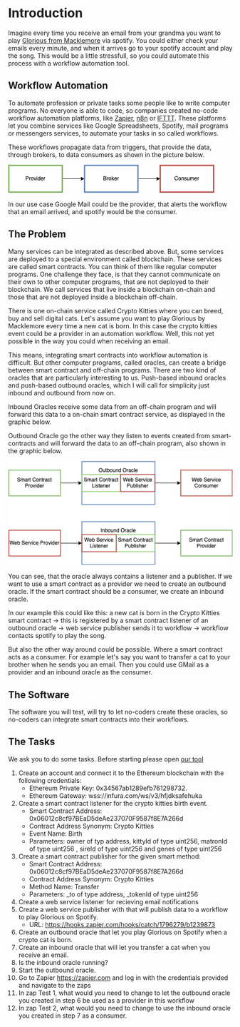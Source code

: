 # Introduction

Imagine every time you receive an email from your grandma you want to play [Glorious from Macklemore](https://www.youtube.com/watch?v=7OrLroFa0AI) via spotify. You could either check your emails every minute, and when it arrives go to your spotify account and play the song. This would be a little stressfull, so you could automate this process with a workflow automation tool.


## Workflow Automation

To automate profession or private tasks some people like to write computer programs. No everyone is able to code, so companies created no-code workflow automation platforms, like [Zapier](https://www.zapier.com), [n8n](https://www.n8n.io) or [IFTTT](https://www.ifttt.com). These platforms let you combine services like Google Spreadsheets, Spotify, mail programs or messengers services, to automate your tasks in so called workflows.

These workflows propagate data from triggers, that provide the data, through brokers, to data consumers as shown in the picture below. 

![](./Provider-Broker-Consumer.png)

In our use case Google Mail could be the provider, that alerts the workflow that an email arrived, and spotify would be the consumer.

## The Problem

Many services can be integrated as described above. But, some services are deployed to a special environment called blockchain. These services are called smart contracts. You can think of them like regular computer programs. One challenge they face, is that they cannot communicate on their own to other computer programs, that are not deployed to their blockchain. We call services that live inside a blockchain on-chain and those that are not deployed inside a blockchain off-chain.

There is one on-chain service called Crypto Kitties where you can breed, buy and sell digital cats. Let's assume you want to play Glorious by Macklemore every time a new cat is born. In this case the crypto kitties event could be a provider in an automation workflow. Well, this not yet possible in the way you could when receiving an email. 

This means, integrating smart contracts into workflow automation is difficult. But other computer programs, called oracles, can create a bridge between smart contract and off-chain programs. There are two kind of oracles that are particularly interesting to us. Push-based inbound oracles and push-based outbound oracles, which I will call for simplicity just inbound and outbound from now on. 

Inbound Oracles receive some data from an off-chain program and will forward this data to a on-chain smart contract service, as displayed in the graphic below.

Outbound Oracle go the other way they listen to events created from smart-contracts and will forward the data to an off-chain program, also shown in the graphic below.

![](Inbound-Outbound-Oracle.drawio.png)

You can see, that the oracle always contains a listener and a publisher. If we want to use a smart contract as a provider we need to create an outbound oracle. If the smart contract should be a consumer, we create an inbound oracle.

In our example this could like this: a new cat is born in the Crypto Kitties smart contract -> this is registered by a smart contract listener of an outbound oracle -> web service publisher sends it to workflow -> workflow contacts spotify to play the song.

But also the other way around could be possible. Where a smart contract acts as a consumer. For example let's say you want to transfer a cat to your brother when he sends you an email. Then you could use GMail as a provider and an inbound oracle as the consumer.

## The Software
The software you will test, will try to let no-coders create these oracles, so no-coders can integrate smart contracts into their workflows.

## The Tasks

We ask you to do some tasks. Before starting please open [our tool](https://oracles.work)

1. Create an account and connect it to the Ethereum
blockchain with the following credentials:
    * Ethereum Private Key: 0x34567ab1289efb761298732.
    * Ethereum Gateway: wss://infura.com/ws/v3/hfjdksafehuka
2. Create a smart contract listener for the
crypto kitties birth event.
    * Smart Contract Address: 0x06012c8cf97BEaD5deAe237070F9587f8E7A266d
    * Contract Address Synonym: Crypto Kitties
    * Event Name: Birth
    * Parameters:
        owner of typ address,  kittyId of type uint256, matronId of type uint256 ,  sireId of type uint256 and genes of type uint256
3. Create a smart contract publisher for
the given smart method:
    * Smart Contract Address: 0x06012c8cf97BEaD5deAe237070F9587f8E7A266d
    * Contract Address Synonym: Crypto Kitties
    * Method Name: Transfer
    * Parameters:
        _to of type address, _tokenId of type uint256
4. Create a web service listener for
recieving email notifications
5. Create a web service publisher with
that will publish data to a workflow to play Glorious on Spotify.
    * URL: https://hooks.zapier.com/hooks/catch/1796279/b1239873
6. Create an outbound oracle that let you play Glorious on Spotify when a crypto cat is born.
7. Create an inbound oracle that will let you transfer a cat when you receive an email.
8. Is the inbound oracle running?
9. Start the outbound oracle.
10. Go to Zapier https://zapier.com and log in with the credentials provided and navigate to the zaps
11. In zap Test 1, what would you need to change to let the outbound oracle you created in step 6 be used as a provider in this workflow
12. In zap Test 2, what would you need to change to use the inbound oracle you created in step 7 as a consumer.
